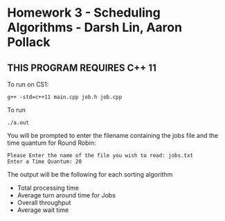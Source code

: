 # Homework 3 - Scheduling Algorithms - Darsh Lin, Aaron Pollack

## THIS PROGRAM REQUIRES C++ 11

To run on CS1:

```
g++ -std=c++11 main.cpp job.h job.cpp
```

To run

```
./a.out
```

You will be prompted to enter the filename containing the jobs file and the time quantum for Round Robin:

```
Please Enter the name of the file you wish to read: jobs.txt
Enter a Time Quantum: 20
```

The output will be the following for each sorting algorithm

- Total processing time
- Average turn around time for Jobs
- Overall throughput
- Average wait time